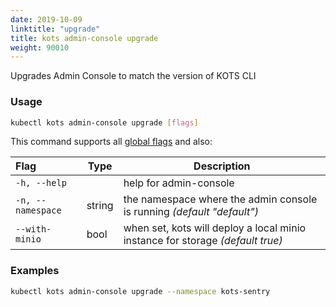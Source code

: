 ```yaml
---
date: 2019-10-09
linktitle: "upgrade"
title: kots admin-console upgrade
weight: 90010
---
```


Upgrades Admin Console to match the version of KOTS CLI


### Usage
```bash
kubectl kots admin-console upgrade [flags]
```

This command supports all [global flags](/kots-cli/global-flags/) and also:

| Flag              | Type   | Description                                                                    |
|:------------------|--------|--------------------------------------------------------------------------------|
| `-h, --help`      |        | help for admin-console                                                         |
| `-n, --namespace` | string | the namespace where the admin console is running _(default "default")_         |
| `--with-minio`    | bool   | when set, kots will deploy a local minio instance for storage _(default true)_ |
### Examples
```bash
kubectl kots admin-console upgrade --namespace kots-sentry
```
